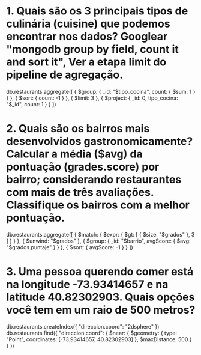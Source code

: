 # 1. Quais são os 3 principais tipos de culinária (cuisine) que podemos encontrar nos dados? Googlear "mongodb group by field, count it and sort it", Ver a etapa limit do pipeline de agregação.
db.restaurants.aggregate([
    {
        $group: {
            _id: "$tipo_cocina",
            count: { $sum: 1 }
        }
    },
    {
        $sort: { count: -1 }
    },
    {
        $limit: 3
    },
    {
        $project: {
            _id: 0,
            tipo_cocina: "$_id",
            count: 1
        }
    }
])

# 2. Quais são os bairros mais desenvolvidos gastronomicamente? Calcular a média ($avg) da pontuação (grades.score) por bairro; considerando restaurantes com mais de três avaliações. Classifique os bairros com a melhor pontuação.
db.restaurants.aggregate([
    {
        $match: {
            $expr: { $gt: [ { $size: "$grados" }, 3 ] }
        }
    },
    {
        $unwind: "$grados"
    },
    {
        $group: {
            _id: "$barrio",
            avgScore: { $avg: "$grados.puntaje" }
        }
    },
    {
        $sort: {
            avgScore: -1
        }
    }
])

# 3. Uma pessoa querendo comer está na longitude -73.93414657 e na latitude 40.82302903. Quais opções você tem em um raio de 500 metros?
db.restaurants.createIndex({ "direccion.coord": "2dsphere" })
db.restaurants.find({
    "direccion.coord": {
        $near: {
            $geometry: {
                type: "Point",
                coordinates: [-73.93414657, 40.82302903]
            },
            $maxDistance: 500
        }
    }
})